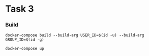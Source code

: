 # Task 3
### Build
```commandline
docker-compose build --build-arg USER_ID=$(id -u) --build-arg GROUP_ID=$(id -g)
```
```commandline
docker-compose up
```